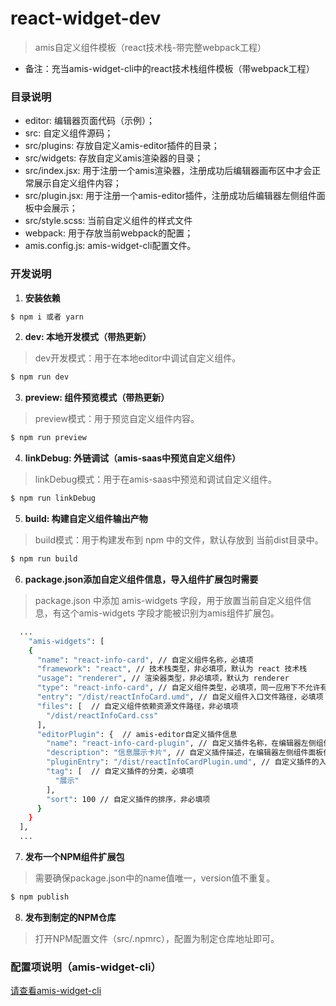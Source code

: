 # react-widget-dev
> amis自定义组件模板（react技术栈-带完整webpack工程）
- 备注：充当amis-widget-cli中的react技术栈组件模板（带webpack工程）

### 目录说明
- editor: 编辑器页面代码（示例）；
- src: 自定义组件源码；
- src/plugins: 存放自定义amis-editor插件的目录；
- src/widgets: 存放自定义amis渲染器的目录；
- src/index.jsx: 用于注册一个amis渲染器，注册成功后编辑器画布区中才会正常展示自定义组件内容；
- src/plugin.jsx: 用于注册一个amis-editor插件，注册成功后编辑器左侧组件面板中会展示；
- src/style.scss: 当前自定义组件的样式文件
- webpack: 用于存放当前webpack的配置；
- amis.config.js: amis-widget-cli配置文件。

### 开发说明

1. **安装依赖**
```bash
$ npm i 或者 yarn
```

2. **dev: 本地开发模式（带热更新）**
> dev开发模式：用于在本地editor中调试自定义组件。
```bash
$ npm run dev
```

3. **preview: 组件预览模式（带热更新）**
> preview模式：用于预览自定义组件内容。
```bash
$ npm run preview
```

4. **linkDebug: 外链调试（amis-saas中预览自定义组件）**
> linkDebug模式：用于在amis-saas中预览和调试自定义组件。
```bash
$ npm run linkDebug
```
5. **build: 构建自定义组件输出产物**
> build模式：用于构建发布到 npm 中的文件，默认存放到 当前dist目录中。
```bash
$ npm run build
```
6. **package.json添加自定义组件信息，导入组件扩展包时需要**
> package.json 中添加 amis-widgets 字段，用于放置当前自定义组件信息，有这个amis-widgets 字段才能被识别为amis组件扩展包。
```bash
  ...
    "amis-widgets": [
    {
      "name": "react-info-card", // 自定义组件名称，必填项
      "framework": "react", // 技术栈类型，非必填项，默认为 react 技术栈
      "usage": "renderer", // 渲染器类型，非必填项，默认为 renderer
      "type": "react-info-card", // 自定义组件类型，必填项，同一应用下不允许有重复的自定义组件类型
      "entry": "/dist/reactInfoCard.umd", // 自定义组件入口文件路径，必填项
      "files": [  // 自定义组件依赖资源文件路径，非必填项
        "/dist/reactInfoCard.css"
      ],
      "editorPlugin": {  // amis-editor自定义插件信息
        "name": "react-info-card-plugin", // 自定义插件名称，在编辑器左侧组件面板作为title展示，必填项
        "description": "信息展示卡片", // 自定义插件描述，在编辑器左侧组件面板作为描述信息展示，必填项
        "pluginEntry": "/dist/reactInfoCardPlugin.umd", // 自定义插件的入口文件，必填项
        "tag": [  // 自定义插件的分类，必填项
          "展示"
        ],
        "sort": 100 // 自定义插件的排序，非必填项
      }
    }
  ],
  ...
```
7. **发布一个NPM组件扩展包**
> 需要确保package.json中的name值唯一，version值不重复。
```bash
$ npm publish
```
8. **发布到制定的NPM仓库**
> 打开NPM配置文件（src/.npmrc），配置为制定仓库地址即可。
### 配置项说明（amis-widget-cli）
[请查看amis-widget-cli](https://github.com/aisuda/amis-widget-cli)
